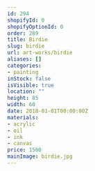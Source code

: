 ```yaml
---
id: 294
shopifyId: 0
shopifyOptionId: 0
order: 289
title: Birdie
slug: birdie
url: art-works/birdie
aliases: []
categories:
- painting
inStock: false
isVisible: true
location: ""
height: 85
width: 60
date: 2018-01-01T00:00:00Z
materials:
- acrylic
- oil
- ink
- canvas
price: 1500
mainImage: birdie.jpg
---
```

